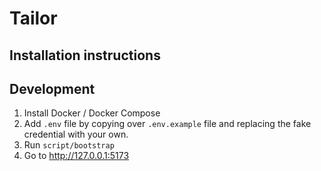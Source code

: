 # Tailor

## Installation instructions
## Development

1. Install Docker / Docker Compose
2. Add `.env` file by copying over `.env.example` file and replacing the fake credential with your own.
3. Run `script/bootstrap` 
4. Go to http://127.0.0.1:5173
